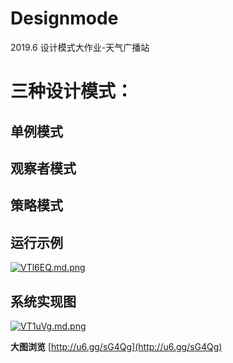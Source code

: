 # Designmode
2019.6 设计模式大作业-天气广播站

# 三种设计模式：

 ## 单例模式

 ## 观察者模式

 ## 策略模式

## 运行示例

[![VTl6EQ.md.png](https://s2.ax1x.com/2019/06/16/VTl6EQ.md.png)](https://imgchr.com/i/VTl6EQ)


## 系统实现图

[![VT1uVg.md.png](https://s2.ax1x.com/2019/06/16/VT1uVg.md.png)](https://imgchr.com/i/VT1uVg)

**大图浏览**
[http://u6.gg/sG4Qg](http://u6.gg/sG4Qg)
